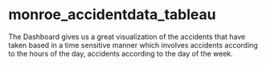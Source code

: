 # monroe_accidentdata_tableau
The Dashboard gives us a great visualization of the accidents that have taken based in a time sensitive manner which involves accidents according to the hours of the day, accidents according to the day of the week. 

